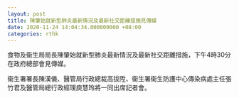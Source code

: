 ```yaml
---
layout: post
title: 陳肇始就新型肺炎最新情況及最新社交距離措施見傳媒
date: 2020-11-24 14:04:34.000000000 +08:00
categories: rthk
---
```


食物及衞生局局長陳肇始就新型肺炎最新情況及最新社交距離措施，下午4時30分在政府總部會見傳媒。

衞生署署長陳漢儀、醫管局行政總裁高拔陞、衞生署衞生防護中心傳染病處主任張竹君及醫管局總行政經理庾慧玲將一同出席記者會。
